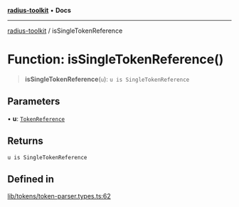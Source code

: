 [**radius-toolkit**](../README.md) • **Docs**

***

[radius-toolkit](../globals.md) / isSingleTokenReference

# Function: isSingleTokenReference()

> **isSingleTokenReference**(`u`): `u is SingleTokenReference`

## Parameters

• **u**: [`TokenReference`](../type-aliases/TokenReference.md)

## Returns

`u is SingleTokenReference`

## Defined in

[lib/tokens/token-parser.types.ts:62](https://github.com/rangle/radius-token-tango/blob/0fa25351e79af51a833bcebadbd83e27a9791a4f/packages/radius-toolkit/src/lib/tokens/token-parser.types.ts#L62)
